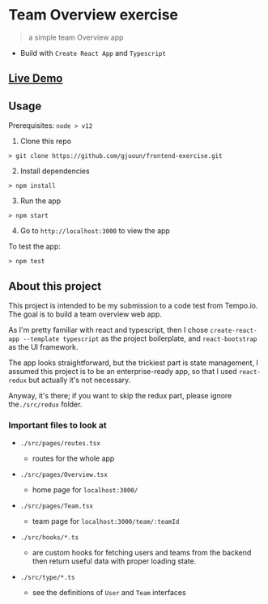 # Team Overview exercise

> a simple team Overview app

- Build with `Create React App` and `Typescript`

## [Live Demo](https://frontend-exercise-jun.vercel.app/)

## Usage

Prerequisites: `node > v12 `

1. Clone this repo

```shell
> git clone https://github.com/gjuoun/frontend-exercise.git
```

2. Install dependencies

```
> npm install
```

3. Run the app

```
> npm start
```

4. Go to `http://localhost:3000` to view the app

To test the app:

```
> npm test
```

## About this project

This project is intended to be my submission to a code test from Tempo.io. The goal is to build a team overview web app.

As I'm pretty familiar with react and typescript, then I chose `create-react-app --template typescript` as the project boilerplate, and `react-bootstrap` as the UI framework.

The app looks straightforward, but the trickiest part is state management, I assumed this project is to be an enterprise-ready app, so that I used `react-redux` but actually it's not necessary.

Anyway, it's there; if you want to skip the redux part, please ignore the`./src/redux` folder.

### Important files to look at

- `./src/pages/routes.tsx`

  - routes for the whole app

- `./src/pages/Overview.tsx`

  - home page for `localhost:3000/`

- `./src/pages/Team.tsx`

  - team page for `localhost:3000/team/:teamId`

- `./src/hooks/*.ts`

  - are custom hooks for fetching users and teams from the backend then return useful data with proper loading state.

- `./src/type/*.ts`
  - see the definitions of `User` and `Team` interfaces
